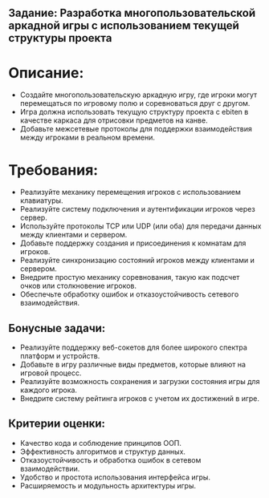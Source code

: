 ## Задание: Разработка многопользовательской аркадной игры с использованием текущей структуры проекта

# Описание:
- Создайте многопользовательскую аркадную игру, где игроки могут перемещаться по игровому полю и соревноваться друг с другом. 
- Игра должна использовать текущую структуру проекта с ebiten в качестве каркаса для отрисовки предметов на канве. 
- Добавьте межсетевые протоколы для поддержки взаимодействия между игроками в реальном времени.

# Требования:

- Реализуйте механику перемещения игроков с использованием клавиатуры.
- Реализуйте систему подключения и аутентификации игроков через сервер.
- Используйте протоколы TCP или UDP (или оба) для передачи данных между клиентами и сервером.
- Добавьте поддержку создания и присоединения к комнатам для игроков.
- Реализуйте синхронизацию состояний игроков между клиентами и сервером.
- Внедрите простую механику соревнования, такую как подсчет очков или столкновение игроков.
- Обеспечьте обработку ошибок и отказоустойчивость сетевого взаимодействия.
## Бонусные задачи:

- Реализуйте поддержку веб-сокетов для более широкого спектра платформ и устройств.
- Добавьте в игру различные виды предметов, которые влияют на игровой процесс.
- Реализуйте возможность сохранения и загрузки состояния игры для каждого игрока.
- Внедрите систему рейтинга игроков с учетом их достижений в игре.
## Критерии оценки:

- Качество кода и соблюдение принципов ООП.
- Эффективность алгоритмов и структур данных.
- Отказоустойчивость и обработка ошибок в сетевом взаимодействии.
- Удобство и простота использования интерфейса игры.
- Расширяемость и модульность архитектуры игры.